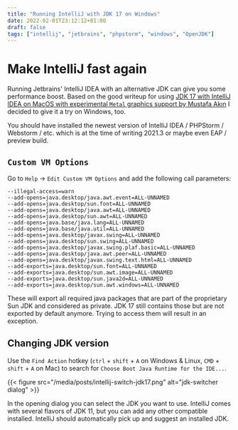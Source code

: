 ```yaml
---
title: "Running IntelliJ with JDK 17 on Windows"
date: 2022-02-01T23:12:12+01:00
draft: false
tags: ["intellij", "jetbrains", "phpstorm", "windows", "OpenJDK"]
---
```


# Make IntelliJ fast again

Running Jetbrains' IntelliJ IDEA with an alternative JDK can give you some performance boost. Based on the good writeup
for using
[JDK 17 with IntelliJ IDEA on MacOS with experimental `Metal` graphics support by Mustafa Akın](https://mustafaakin.dev/posts/2021-12-08-running-intellij-idea-with-jdk17-for-better-render-performance/)
I decided to give it a try on Windows, too.

You should have installed the newest version of IntelliJ IDEA / PHPStorm / Webstorm / etc. which is at the time of
writing 2021.3 or maybe even EAP / preview build.

## `Custom VM Options`

Go to `Help` -> `Edit Custom VM Options` and add the following call parameters:

```
--illegal-access=warn
--add-opens=java.desktop/java.awt.event=ALL-UNNAMED
--add-opens=java.desktop/sun.font=ALL-UNNAMED
--add-opens=java.desktop/java.awt=ALL-UNNAMED
--add-opens=java.desktop/sun.awt=ALL-UNNAMED
--add-opens=java.base/java.lang=ALL-UNNAMED
--add-opens=java.base/java.util=ALL-UNNAMED
--add-opens=java.desktop/javax.swing=ALL-UNNAMED
--add-opens=java.desktop/sun.swing=ALL-UNNAMED
--add-opens=java.desktop/javax.swing.plaf.basic=ALL-UNNAMED
--add-opens=java.desktop/java.awt.peer=ALL-UNNAMED
--add-opens=java.desktop/javax.swing.text.html=ALL-UNNAMED
--add-exports=java.desktop/sun.font=ALL-UNNAMED
--add-exports=java.desktop/sun.awt.image=ALL-UNNAMED
--add-exports=java.desktop/sun.java2d=ALL-UNNAMED
--add-exports=java.desktop/sun.awt.windows=ALL-UNNAMED
```

These will export all required java packages that are part of the proprietary Sun JDK and considered as private. JDK 17
still contains those but are not exported by default anymore. Trying to access them will result in an exception.

## Changing JDK version

Use the `Find Action` hotkey (`ctrl` + `shift` + `A` on Windows & Linux, `CMD` + `shift` + `A` on Mac) to search
for `Choose Boot Java Runtime for the IDE...`.

{{< figure src="/media/posts/intellij-switch-jdk17.png" alt="jdk-switcher dialog" >}}

In the opening dialog you can select the JDK you want to use. IntelliJ comes with several flavors of JDK 11, but you can
add any other compatible installed. IntelliJ should automatically pick up and suggest an installed JDK.
